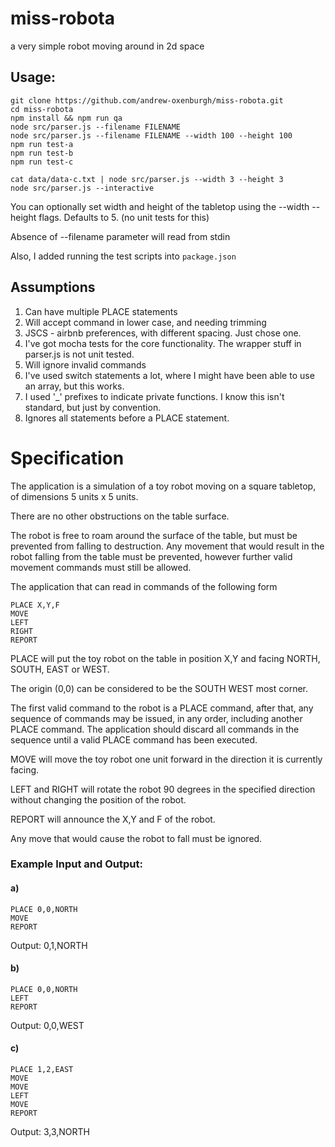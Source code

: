# miss-robota
a very simple robot moving around in 2d space

## Usage:

```
git clone https://github.com/andrew-oxenburgh/miss-robota.git
cd miss-robota
npm install && npm run qa
node src/parser.js --filename FILENAME
node src/parser.js --filename FILENAME --width 100 --height 100
npm run test-a
npm run test-b
npm run test-c

cat data/data-c.txt | node src/parser.js --width 3 --height 3
node src/parser.js --interactive
```

You can optionally set width and height of the tabletop using the --width --height flags. Defaults to 5. (no unit tests for this)

Absence of --filename parameter will read from stdin

Also, I added running the test scripts into ```package.json```

## Assumptions

1. Can have multiple PLACE statements
1. Will accept command in lower case, and needing trimming
1. JSCS - airbnb preferences, with different spacing. Just chose one.
1. I've got mocha tests for the core functionality. The wrapper stuff in parser.js is not unit tested.
1. Will ignore invalid commands
1. I've used switch statements a lot, where I might have been able to use an array, but this works.
1. I used '_' prefixes to indicate private functions. I know this isn't standard, but just by convention.
1. Ignores all statements before a PLACE statement.

# Specification

The application is a simulation of a toy robot moving on a square tabletop, of dimensions 5 units x 5 units.

There are no other obstructions on the table surface.

The robot is free to roam around the surface of the table, but must be prevented from falling to destruction. Any movement that would result in the robot falling from the table must be prevented, however further valid movement commands must still be allowed.

The application that can read in commands of the following form

```
PLACE X,Y,F
MOVE
LEFT
RIGHT
REPORT
```

PLACE will put the toy robot on the table in position X,Y and facing NORTH, SOUTH, EAST or WEST.

The origin (0,0) can be considered to be the SOUTH WEST most corner.

The first valid command to the robot is a PLACE command, after that, any sequence of commands may be issued, in any order, including another PLACE command. The application should discard all commands in the sequence until a valid PLACE command has been executed.

MOVE will move the toy robot one unit forward in the direction it is currently facing.

LEFT and RIGHT will rotate the robot 90 degrees in the specified direction without changing the position of the robot.

REPORT will announce the X,Y and F of the robot.

Any move that would cause the robot to fall must be ignored.

### Example Input and Output:

#### a)

```
PLACE 0,0,NORTH
MOVE
REPORT
```

Output: 0,1,NORTH

#### b)

```
PLACE 0,0,NORTH
LEFT
REPORT
```
Output: 0,0,WEST

#### c)

```
PLACE 1,2,EAST
MOVE
MOVE
LEFT
MOVE
REPORT
```
Output: 3,3,NORTH
